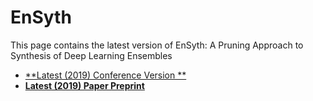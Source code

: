 # EnSyth
This page contains the latest version of EnSyth: A Pruning Approach to Synthesis of Deep Learning Ensembles

* [**Latest (2019) Conference Version **](https://ieeexplore.ieee.org/document/8913944)
* [**Latest (2019) Paper Preprint**](https://arxiv.org/abs/1907.09286)




